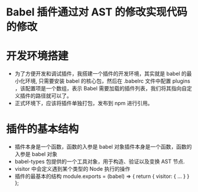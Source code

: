 # Babel 插件通过对 AST 的修改实现代码的修改

# 开发环境搭建

- 为了方便开发和调试插件，我搭建一个插件的开发环境，其实就是 babel 的最小化环境, 只需要安装 babel 的核心包，然后在 .babelrc 文件中配置 plugins ，该配置项是一个数组，表示 Babel 需要加载的插件列表，我们将其指向自定义插件的路径就可以了。
- 正式环境下，应该将插件单独打包，发布到 npm 进行引用。

# 插件的基本结构

- 插件本身是一个函数，函数的入参是 babel 对象插件本身是一个函数，函数的入参是 babel 对象
- babel-types 包提供的一个工具对象，用于构造、验证以及变换 AST 节点.
- visitor 中会定义遇到某个类型的 Node 执行的操作
- 插件的最基本的结构
  module.exports = (babel) => {
  return {
  visitor: {
  ...
  }
  }
  };
